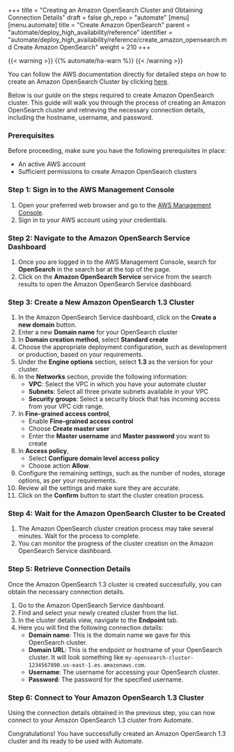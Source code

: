 +++
title = "Creating an Amazon OpenSearch Cluster and Obtaining Connection Details"
draft = false
gh_repo = "automate"
[menu]
  [menu.automate]
    title = "Create Amazon OpenSearch"
    parent = "automate/deploy_high_availability/reference"
    identifier = "automate/deploy_high_availability/reference/create_amazon_opensearch.md Create Amazon OpenSearch"
    weight = 210
+++

{{< warning >}}
{{% automate/ha-warn %}}
{{< /warning >}}

You can follow the AWS documentation directly for detailed steps on how to create an Amazon OpenSearch Cluster by clicking [here](https://docs.aws.amazon.com/AmazonRDS/latest/UserGuide/CHAP_GettingStarted.CreatingConnecting.PostgreSQL.html).

Below is our guide on the steps required to create Amazon OpenSearch cluster. This guide will walk you through the process of creating an Amazon OpenSearch cluster and retrieving the necessary connection details, including the hostname, username, and password.

### Prerequisites
Before proceeding, make sure you have the following prerequisites in place:
- An active AWS account
- Sufficient permissions to create Amazon OpenSearch clusters

### Step 1: Sign in to the AWS Management Console
1. Open your preferred web browser and go to the [AWS Management Console](https://console.aws.amazon.com/).
2. Sign in to your AWS account using your credentials.

### Step 2: Navigate to the Amazon OpenSearch Service Dashboard
1. Once you are logged in to the AWS Management Console, search for **OpenSearch** in the search bar at the top of the page.
2. Click on the **Amazon OpenSearch Service** service from the search results to open the Amazon OpenSearch Service dashboard.

### Step 3: Create a New Amazon OpenSearch 1.3 Cluster
1. In the Amazon OpenSearch Service dashboard, click on the **Create a new domain** button.
2. Enter a new **Domain name** for your OpenSearch cluster
3. In **Domain creation method**, select **Standard create**
4. Choose the appropriate deployment configuration, such as development or production, based on your requirements.
5. Under the **Engine options** section, select **1.3** as the version for your cluster.
6. In the **Networks** section, provide the following information:
   - **VPC**: Select the VPC in which you have your automate cluster
   - **Subnets**: Select all three private subnets available in your VPC
   - **Security groups**: Select a security block that has incoming access from your VPC cidr range.
7. In **Fine-grained access control**, 
   - Enable **Fine-grained access control**
   - Choose **Create master user**
   - Enter the **Master username** and **Master password** you want to create
8. In **Access policy**, 
   - Select **Configure domain level access policy**
   - Choose action **Allow**.
9. Configure the remaining settings, such as the number of nodes, storage options, as per your requirements.
10. Review all the settings and make sure they are accurate.
11. Click on the **Confirm** button to start the cluster creation process.

### Step 4: Wait for the Amazon OpenSearch Cluster to be Created
1. The Amazon OpenSearch cluster creation process may take several minutes. Wait for the process to complete.
2. You can monitor the progress of the cluster creation on the Amazon OpenSearch Service dashboard.

### Step 5: Retrieve Connection Details
Once the Amazon OpenSearch 1.3 cluster is created successfully, you can obtain the necessary connection details.

1. Go to the Amazon OpenSearch Service dashboard.
2. Find and select your newly created cluster from the list.
3. In the cluster details view, navigate to the **Endpoint** tab.
4. Here you will find the following connection details:
   - **Domain name**: This is the domain name we gave for this OpenSearch cluster.
   - **Domain URL**: This is the endpoint or hostname of your OpenSearch cluster. It will look something like `my-opensearch-cluster-1234567890.us-east-1.es.amazonaws.com`.
   - **Username**: The username for accessing your OpenSearch cluster.
   - **Password**: The password for the specified username.

### Step 6: Connect to Your Amazon OpenSearch 1.3 Cluster
Using the connection details obtained in the previous step, you can now connect to your Amazon OpenSearch 1.3 cluster from Automate.

Congratulations! You have successfully created an Amazon OpenSearch 1.3 cluster and its ready to be used with Automate.